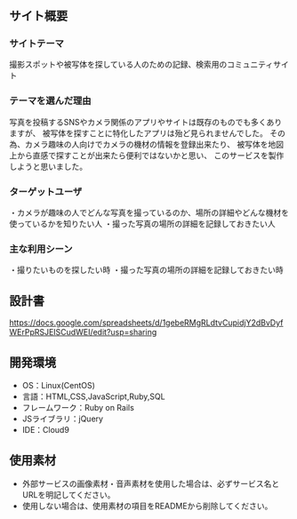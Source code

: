 # <Photo Clip>

## サイト概要
### サイトテーマ
撮影スポットや被写体を探している人のための記録、検索用のコミュニティサイト

### テーマを選んだ理由
写真を投稿するSNSやカメラ関係のアプリやサイトは既存のものでも多くありますが、
被写体を探すことに特化したアプリは殆ど見られませんでした。
その為、カメラ趣味の人向けでカメラの機材の情報を登録出来たり、
被写体を地図上から直感で探すことが出来たら便利ではないかと思い、
このサービスを製作しようと思いました。


### ターゲットユーザ
・カメラが趣味の人でどんな写真を撮っているのか、場所の詳細やどんな機材を使っているかを知りたい人
・撮った写真の場所の詳細を記録しておきたい人

### 主な利用シーン
・撮りたいものを探したい時
・撮った写真の場所の詳細を記録しておきたい時

## 設計書
https://docs.google.com/spreadsheets/d/1gebeRMgRLdtvCupidjY2dBvDyfWErPpRSJEISCudWEI/edit?usp=sharing

## 開発環境
- OS：Linux(CentOS)
- 言語：HTML,CSS,JavaScript,Ruby,SQL
- フレームワーク：Ruby on Rails
- JSライブラリ：jQuery
- IDE：Cloud9

## 使用素材
- 外部サービスの画像素材・音声素材を使用した場合は、必ずサービス名とURLを明記してください。
- 使用しない場合は、使用素材の項目をREADMEから削除してください。